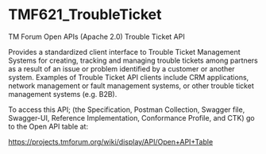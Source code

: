 # TMF621_TroubleTicket
TM Forum Open APIs (Apache 2.0) Trouble Ticket API

Provides a standardized client interface to Trouble Ticket Management Systems
for creating, tracking and managing trouble tickets among partners as a result
of an issue or problem identified by a customer or another system. Examples of
Trouble Ticket API clients include CRM applications, network management or fault
management systems, or other trouble ticket management systems (e.g. B2B).

To access this API; (the Specification, Postman Collection, Swagger file, Swagger-UI, 
Reference Implementation, Conformance Profile, and CTK) go to the Open API table at:

https://projects.tmforum.org/wiki/display/API/Open+API+Table
